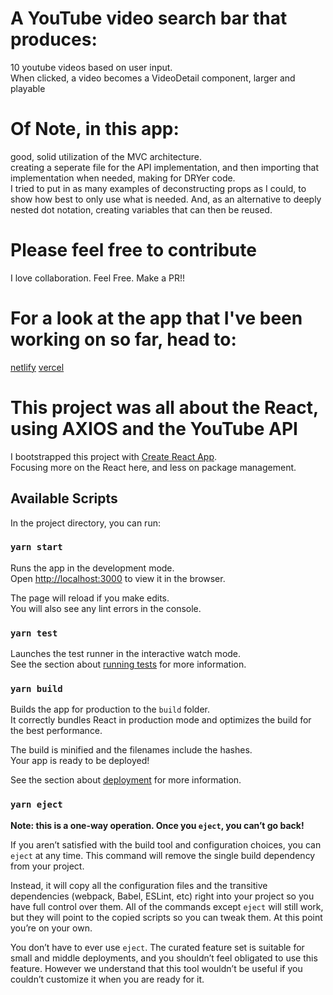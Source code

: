 # A YouTube video search bar that produces:

10 youtube videos based on user input.  
When clicked, a video becomes a VideoDetail component, larger and playable

# Of Note, in this app:

good, solid utilization of the MVC architecture.  
creating a seperate file for the API implementation, and then importing that implementation when needed, making for DRYer code.  
I tried to put in as many examples of deconstructing props as I could, to show how best to only use what is needed. And, as an alternative to deeply nested dot notation, creating variables that can then be reused.

# Please feel free to contribute

I love collaboration. Feel Free. Make a PR!!

# For a look at the app that I've been working on so far, head to:

[netlify](https://sad-spence-28b1d3.netlify.app)
[vercel](https://youtube-mock-three.vercel.app)

# This project was all about the React, using AXIOS and the YouTube API

I bootstrapped this project with [Create React App](https://github.com/facebook/create-react-app).  
Focusing more on the React here, and less on package management.

## Available Scripts

In the project directory, you can run:

### `yarn start`

Runs the app in the development mode.\
Open [http://localhost:3000](http://localhost:3000) to view it in the browser.

The page will reload if you make edits.\
You will also see any lint errors in the console.

### `yarn test`

Launches the test runner in the interactive watch mode.\
See the section about [running tests](https://facebook.github.io/create-react-app/docs/running-tests) for more information.

### `yarn build`

Builds the app for production to the `build` folder.\
It correctly bundles React in production mode and optimizes the build for the best performance.

The build is minified and the filenames include the hashes.\
Your app is ready to be deployed!

See the section about [deployment](https://facebook.github.io/create-react-app/docs/deployment) for more information.

### `yarn eject`

**Note: this is a one-way operation. Once you `eject`, you can’t go back!**

If you aren’t satisfied with the build tool and configuration choices, you can `eject` at any time. This command will remove the single build dependency from your project.

Instead, it will copy all the configuration files and the transitive dependencies (webpack, Babel, ESLint, etc) right into your project so you have full control over them. All of the commands except `eject` will still work, but they will point to the copied scripts so you can tweak them. At this point you’re on your own.

You don’t have to ever use `eject`. The curated feature set is suitable for small and middle deployments, and you shouldn’t feel obligated to use this feature. However we understand that this tool wouldn’t be useful if you couldn’t customize it when you are ready for it.
